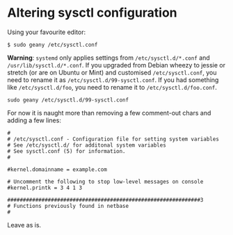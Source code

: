 # Altering sysctl configuration

Using your favourite editor:

    $ sudo geany /etc/sysctl.conf

**Warning**: `systemd` only applies settings from `/etc/sysctl.d/*.conf` and `/usr/lib/sysctl.d/*.conf`. If you upgraded from Debian wheezy to jessie or stretch (or are on Ubuntu or Mint) and customised `/etc/sysctl.conf`, you need to rename it as `/etc/sysctl.d/99-sysctl.conf`. If you had something like `/etc/sysctl.d/foo`, you need to rename it to `/etc/sysctl.d/foo.conf`. 

    sudo geany /etc/sysctl.d/99-sysctl.conf

For now it is naught more than removing a few comment-out chars and adding a few lines: 

    #
    # /etc/sysctl.conf - Configuration file for setting system variables
    # See /etc/sysctl.d/ for additonal system variables
    # See sysctl.conf (5) for information.
    #

    #kernel.domainname = example.com

    # Uncomment the following to stop low-level messages on console
    #kernel.printk = 3 4 1 3

    ##############################################################3
    # Functions previously found in netbase
    #

Leave as is.
